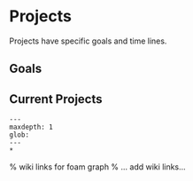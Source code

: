 # Projects

Projects have specific goals and time lines.

## Goals

## Current Projects

```{toctree}
---
maxdepth: 1
glob:
---
*
```

% wiki links for foam graph
% ... add wiki links...

